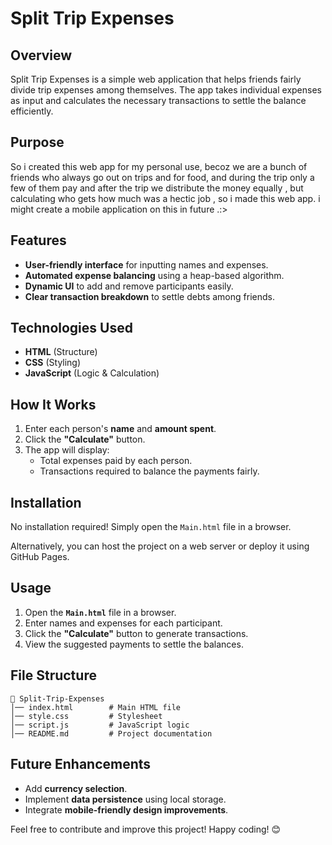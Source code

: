 # Split Trip Expenses

## Overview
Split Trip Expenses is a simple web application that helps friends fairly divide trip expenses among themselves. The app takes individual expenses as input and calculates the necessary transactions to settle the balance efficiently.

## Purpose

So i created this web app for my personal use, becoz we are a bunch of friends who always go out on trips and for food, and during the trip only a few of them pay and after the trip we distribute the money equally , but calculating who gets how much was a hectic job , so i made this web app. i might create a mobile application on this in future .:>

## Features
- **User-friendly interface** for inputting names and expenses.
- **Automated expense balancing** using a heap-based algorithm.
- **Dynamic UI** to add and remove participants easily.
- **Clear transaction breakdown** to settle debts among friends.

## Technologies Used
- **HTML** (Structure)
- **CSS** (Styling)
- **JavaScript** (Logic & Calculation)

## How It Works
1. Enter each person's **name** and **amount spent**.
2. Click the **"Calculate"** button.
3. The app will display:
   - Total expenses paid by each person.
   - Transactions required to balance the payments fairly.

## Installation
No installation required! Simply open the `Main.html` file in a browser.

Alternatively, you can host the project on a web server or deploy it using GitHub Pages.

## Usage
1. Open the **`Main.html`** file in a browser.
2. Enter names and expenses for each participant.
3. Click the **"Calculate"** button to generate transactions.
4. View the suggested payments to settle the balances.

## File Structure
```
📂 Split-Trip-Expenses
│── index.html        # Main HTML file
│── style.css         # Stylesheet
│── script.js         # JavaScript logic
│── README.md         # Project documentation
```

## Future Enhancements
- Add **currency selection**.
- Implement **data persistence** using local storage.
- Integrate **mobile-friendly design improvements**.

Feel free to contribute and improve this project! Happy coding! 😊

